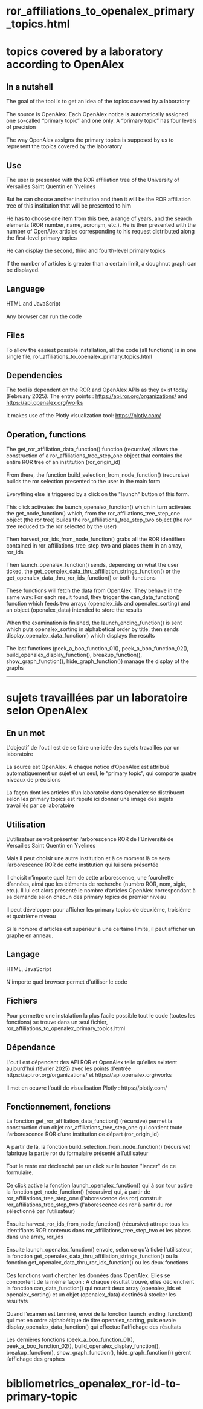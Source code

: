 # ror_affiliations_to_openalex_primary_topics.html
<h1>topics covered by a laboratory according to OpenAlex</h1>

<h2>In a nutshell</h2>

The goal of the tool is to get an idea of ​​the topics covered by a laboratory
<br/><br/>
The source is OpenAlex. Each OpenAlex notice is automatically assigned one so-called “primary topic” and one only. A “primary topic” has four levels of precision
<br/><br/>
The way OpenAlex assigns the primary topics is supposed by us to represent the topics covered by the laboratory

<h2>Use</h2>

The user is presented with the ROR affiliation tree of the University of Versailles Saint Quentin en Yvelines
<br/><br/>
But he can choose another institution and then it will be the ROR affiliation tree of this institution that will be presented to him
<br/><br/>
He has to choose one item from this tree, a range of years, and the search elements (ROR number, name, acronym, etc.). He is then presented with the number of OpenAlex articles corresponding to his request distributed along the first-level primary topics
<br/><br/>
He can display the second, third and fourth-level primary topics
<br/><br/>
If the number of articles is greater than a certain limit, a doughnut graph can be displayed.

<h2>Language</h2>

HTML and JavaScript
<br/><br/>
Any browser can run the code

<h2>Files</h2>

To allow the easiest possible installation, all the code (all functions) is in one single file, ror_affiliations_to_openalex_primary_topics.html

<h2>Dependencies</h2>

The tool is dependent on the ROR and OpenAlex APIs as they exist today (February 2025). The entry points : https://api.ror.org/organizations/ and https://api.openalex.org/works
<br/><br/>
It makes use of the Plotly visualization tool: https://plotly.com/

<h2>Operation, functions</h2>

The get_ror_affiliation_data_function() function (recursive) allows the construction of a ror_affiliations_tree_step_one object that contains the entire ROR tree of an institution (ror_origin_id)
<br/><br/>
From there, the function build_selection_from_node_function() (recursive) builds the ror selection presented to the user in the main form
<br/><br/>
Everything else is triggered by a click on the "launch" button of this form.
<br/><br/>
This click activates the launch_openalex_function() which in turn activates the get_node_function() which, from the ror_affiliations_tree_step_one object (the ror tree) builds the ror_affiliations_tree_step_two object (the ror tree reduced to the ror selected by the user)
<br/><br/>
Then harvest_ror_ids_from_node_function() grabs all the ROR identifiers contained in ror_affiliations_tree_step_two and places them in an array, ror_ids
<br/><br/>
Then launch_openalex_function() sends, depending on what the user ticked, the get_openalex_data_thru_affiliation_strings_function() or the get_openalex_data_thru_ror_ids_function() or both functions
<br/><br/>
These functions will fetch the data from OpenAlex. They behave in the same way: For each result found, they trigger the can_data_function() function which feeds two arrays (openalex_ids and openalex_sorting) and an object (openalex_data) intended to store the results
<br/><br/>
When the examination is finished, the launch_ending_function() is sent which puts openalex_sorting in alphabetical order by title, then sends display_openalex_data_function() which displays the results
<br/><br/>
The last functions (peek_a_boo_function_01(), peek_a_boo_function_02(), build_openalex_display_function(), breakup_function(), show_graph_function(), hide_graph_function()) manage the display of the graphs
<hr/>



<h1>sujets travaillées par un laboratoire selon OpenAlex</h1>
<h2>En un mot</h2>
L'objectif de l'outil est de se faire une idée des sujets travaillés par un laboratoire
<br/><br/>
La source est OpenAlex. A chaque notice d’OpenAlex est attribué automatiquement un sujet et un seul, le “primary topic”, qui comporte quatre niveaux de précisions
<br/><br/>
La façon dont les articles d’un laboratoire dans OpenAlex se distribuent selon les primary topics est réputé ici donner une image des sujets travaillés par ce laboratoire
<h2>Utilisation</h2>
L’utilisateur se voit présenter l’arborescence ROR de l’Université de Versailles Saint Quentin en Yvelines
<br/><br/>
Mais il peut choisir une autre institution et à ce moment là ce sera l’arborescence ROR de cette institution qui lui sera présentée
<br/><br/>
Il choisit n’importe quel item de cette arborescence, une fourchette d’années, ainsi que les éléments de recherche (numéro ROR, nom, sigle, etc.). Il lui est alors présenté le nombre d’articles OpenAlex correspondant à sa demande selon chacun des primary topics de premier niveau
<br/><br/>
Il peut développer pour afficher les primary topics de deuxième, troisième et quatrième niveau
<br/><br/>
Si le nombre d'articles est supérieur à une certaine limite, il peut afficher un graphe en anneau.
<h2>Langage</h2>
HTML, JavaScript
<br/><br/>
N'importe quel browser permet d'utiliser le code
<h2>Fichiers</h2>
Pour permettre une instalation la plus facile possible tout le code (toutes les fonctions) se trouve dans un seul fichier, ror_affiliations_to_openalex_primary_topics.html
<h2>Dépendance</h2>
L'outil est dépendant des API ROR et OpenAlex telle qu'elles existent aujourd'hui (février 2025) avec les points d'entrée https://api.ror.org/organizations/ et https://api.openalex.org/works
<br/><br/>
Il met en oeuvre l'outil de visualisation Plotly : https://plotly.com/
<h2>Fonctionnement, fonctions</h2>
La fonction get_ror_affiliation_data_function() (récursive) permet la construction d’un objet ror_affiliations_tree_step_one qui contient toute l'arborescence ROR d’une institution de départ (ror_origin_id)
<br/><br/>
A partir de là, la fonction build_selection_from_node_function() (récursive) fabrique la partie ror du formulaire présenté à l’utilisateur
<br/><br/>
Tout le reste est déclenché par un click sur le bouton "lancer" de ce formulaire.
<br/><br/>
Ce click active la fonction launch_openalex_function() qui à son tour active la fonction get_node_function() (récursive) qui, à partir de ror_affiliations_tree_step_one (l'aborescence des ror) construit ror_affiliations_tree_step_two (l'aborescence des ror à partir du ror sélectionné par l’utilisateur)
<br/><br/>
Ensuite harvest_ror_ids_from_node_function() (récursive) attrape tous les identifiants ROR contenus dans ror_affiliations_tree_step_two et les places dans une array, ror_ids
<br/><br/>
Ensuite launch_openalex_function() envoie, selon ce qu'à tické l'utilisateur, 
la fonction get_openalex_data_thru_affiliation_strings_function() ou la fonction get_openalex_data_thru_ror_ids_function() 
ou les deux fonctions
<br/><br/>
Ces fonctions vont chercher les données dans OpenAlex. Elles se comportent de la même façon : A chaque résultat trouvé, elles déclenchent  la fonction can_data_function() qui nourrit deux array (openalex_ids et openalex_sorting) et un objet (openalex_data) destinés à stocker les résultats
<br/><br/>
Quand l’examen est terminé, envoi de la fonction launch_ending_function() qui met en ordre alphabétique de titre openalex_sorting, puis envoie 
display_openalex_data_function() qui effectue l'affichage des résultats
<br/><br/>
Les dernières fonctions (peek_a_boo_function_01(), peek_a_boo_function_02(), build_openalex_display_function(), breakup_function(), show_graph_function(), hide_graph_function()) gèrent l’affichage des graphes

# bibliometrics_openalex_ror-id-to-primary-topic
